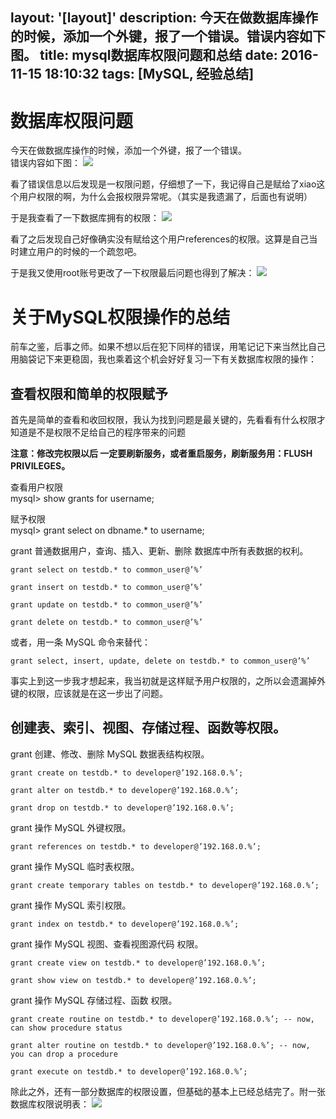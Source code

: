 layout: '[layout]'
description: 今天在做数据库操作的时候，添加一个外键，报了一个错误。错误内容如下图。
title: mysql数据库权限问题和总结
date: 2016-11-15 18:10:32 
tags: [MySQL, 经验总结]
---

# 数据库权限问题 #

今天在做数据库操作的时候，添加一个外键，报了一个错误。  
错误内容如下图：
![](http://ohendw9u7.bkt.clouddn.com/%E6%9D%83%E9%99%90%E5%BC%82%E5%B8%B8.png)
   
看了错误信息以后发现是一权限问题，仔细想了一下，我记得自己是赋给了xiao这个用户权限的啊，为什么会报权限异常呢。（其实是我遗漏了，后面也有说明） 

于是我查看了一下数据库拥有的权限：
![](http://ohendw9u7.bkt.clouddn.com/%E6%95%B0%E6%8D%AE%E5%BA%93%E6%9D%83%E9%99%90%E6%9F%A5%E8%AF%A2.png)

看了之后发现自己好像确实没有赋给这个用户references的权限。这算是自己当时建立用户的时候的一个疏忽吧。

于是我又使用root账号更改了一下权限最后问题也得到了解决：
![](http://ohendw9u7.bkt.clouddn.com/%E6%9D%83%E9%99%90%E6%9B%B4%E6%94%B9.png)

# 关于MySQL权限操作的总结 #

前车之鉴，后事之师。如果不想以后在犯下同样的错误，用笔记记下来当然比自己用脑袋记下来更稳固，我也乘着这个机会好好复习一下有关数据库权限的操作：
## 查看权限和简单的权限赋予 ##
首先是简单的查看和收回权限，我认为找到问题是最关键的，先看看有什么权限才知道是不是权限不足给自己的程序带来的问题  

**注意：修改完权限以后 一定要刷新服务，或者重启服务，刷新服务用：FLUSH PRIVILEGES。**

查看用户权限  
	mysql> show grants for username;  

赋予权限  
	mysql> grant select on dbname.*  to username;  

grant 普通数据用户，查询、插入、更新、删除 数据库中所有表数据的权利。

	grant select on testdb.* to common_user@’%’
	
	grant insert on testdb.* to common_user@’%’
	
	grant update on testdb.* to common_user@’%’
	
	grant delete on testdb.* to common_user@’%’

或者，用一条 MySQL 命令来替代：

	grant select, insert, update, delete on testdb.* to common_user@’%’

事实上到这一步我才想起来，我当初就是这样赋予用户权限的，之所以会遗漏掉外键的权限，应该就是在这一步出了问题。

## 创建表、索引、视图、存储过程、函数等权限。 ##
grant 创建、修改、删除 MySQL 数据表结构权限。
	
	grant create on testdb.* to developer@’192.168.0.%’;
	
	grant alter on testdb.* to developer@’192.168.0.%’;
	
	grant drop on testdb.* to developer@’192.168.0.%’;

grant 操作 MySQL 外键权限。

	grant references on testdb.* to developer@’192.168.0.%’;

grant 操作 MySQL 临时表权限。

	grant create temporary tables on testdb.* to developer@’192.168.0.%’;

grant 操作 MySQL 索引权限。

	grant index on testdb.* to developer@’192.168.0.%’;

grant 操作 MySQL 视图、查看视图源代码 权限。

	grant create view on testdb.* to developer@’192.168.0.%’;

	grant show view on testdb.* to developer@’192.168.0.%’;

grant 操作 MySQL 存储过程、函数 权限。

	grant create routine on testdb.* to developer@’192.168.0.%’; -- now, can show procedure status

	grant alter routine on testdb.* to developer@’192.168.0.%’; -- now, you can drop a procedure

	grant execute on testdb.* to developer@’192.168.0.%’;

除此之外，还有一部分数据库的权限设置，但基础的基本上已经总结完了。附一张数据库权限说明表：
![](http://ohendw9u7.bkt.clouddn.com/%E6%95%B0%E6%8D%AE%E5%BA%93%E6%9D%83%E9%99%90%E8%A1%A8.png)
